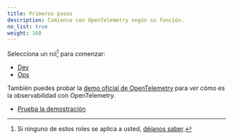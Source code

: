 ```yaml
---
title: Primeros pasos
description: Comience con OpenTelemetry según su función.
no_list: true
weight: 160
---
```


Selecciona un rol[^1] para comenzar:

<div class="l-get-started-buttons justify-content-start mt-3 ms-3">

- [Dev](dev/)
- [Ops](ops/)

</div>

También puedes probar la [demo oficial de OpenTelemetry][demo] para _ver_ cómo es
la observabilidad con OpenTelemetry.

<div class="l-primary-buttons justify-content-start mt-3 mb-5 ms-3">

- [Prueba la demostración][demo]

</div>

[^1]: Si ninguno de estos roles se aplica a usted, [déjanos saber][].

[demo]: /ecosystem/demo/
[déjanos saber]:
  https://github.com/open-telemetry/opentelemetry.io/issues/new?title=Add%20a%20new%20persona:%20My%20Persona&body=Provide%20a%20description%20of%20your%20role%20and%20responsibilities%20and%20what%20your%20observability%20goals%20are
